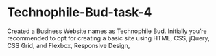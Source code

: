 # Technophile-Bud-task-4
Created a Business Website names as Technophile Bud. Initially you’re recommended to opt for creating a basic site using HTML, CSS, jQuery, CSS Grid, and Flexbox, Responsive Design,
